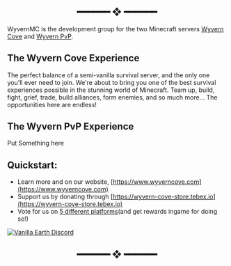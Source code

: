 <h2 align="center"> ━━━━━━  ❖  ━━━━━━ </h2>


<!--<h1 align="center"> <img src=""> </h1> add an image here-->

WyvernMC is the development group for the two Minecraft servers [Wyvern Cove](https://www.wyverncove.com/) and [Wyvern PvP](https://www.pvpwyvern.com/). 


## The Wyvern Cove Experience

The perfect balance of a semi-vanilla survival server, and the only one you'll ever need to join. We're about to bring you one of the best survival experiences possible in the stunning world of Minecraft. Team up, build, fight, grief, trade, build alliances, form enemies, and so much more... The opportunities here are endless!

## The Wyvern PvP Experience

Put Something here

## Quickstart:
- Learn more and on our website, [https://www.wyverncove.com](https://www.wyverncove.com)
- Support us by donating through [https://wyvern-cove-store.tebex.io](https://wyvern-cove-store.tebex.io)
- Vote for us on [5 different platforms](https://discord.gg/J5qNNymBAQ)(and get rewards ingame for doing so!)


<a href="https://discord.gg/kDF6hPsEgr" align = "center">
         <img alt="Vanilla Earth Discord" src="https://discord.com/api/guilds/918270591499403304/widget.png?style=banner2">
</a>


<h2 align="center"> ━━━━━━  ❖  ━━━━━━ </h2>